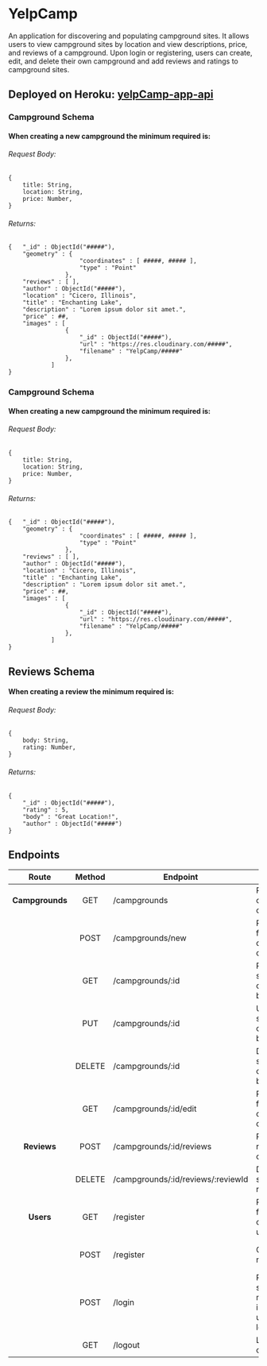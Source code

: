 # YelpCamp
An application for discovering and populating campground sites. It allows users to view campground sites by location and view descriptions, price, and reviews of a campground. Upon login or registering, users can create, edit, and delete their own campground and add reviews and ratings to campground sites. 

## Deployed on **Heroku**: [yelpCamp-app-api](https://hidden-peak-81499.herokuapp.com/)

### Campground Schema
#### When creating a new campground the minimum required is:

###### Request Body:
```
{
	title: String,
	location: String,
	price: Number,
}
```

###### Returns:
```
{   "_id" : ObjectId("#####"), 
    "geometry" : { 
                    "coordinates" : [ #####, ##### ], 
                    "type" : "Point" 
                }, 
    "reviews" : [ ], 
    "author" : ObjectId("#####"), 
    "location" : "Cicero, Illinois", 
    "title" : "Enchanting Lake", 
    "description" : "Lorem ipsum dolor sit amet.", 
    "price" : ##, 
    "images" : [ 
                {   
                    "_id" : ObjectId("#####"), 
                    "url" : "https://res.cloudinary.com/#####", 
                    "filename" : "YelpCamp/#####" 
                }, 
            ]
}
```

### Campground Schema
#### When creating a new campground the minimum required is:

###### Request Body:
```
{
	title: String,
	location: String,
	price: Number,
}
```

###### Returns:
```
{   "_id" : ObjectId("#####"), 
    "geometry" : { 
                    "coordinates" : [ #####, ##### ], 
                    "type" : "Point" 
                }, 
    "reviews" : [ ], 
    "author" : ObjectId("#####"), 
    "location" : "Cicero, Illinois", 
    "title" : "Enchanting Lake", 
    "description" : "Lorem ipsum dolor sit amet.", 
    "price" : ##, 
    "images" : [ 
                {   
                    "_id" : ObjectId("#####"), 
                    "url" : "https://res.cloudinary.com/#####", 
                    "filename" : "YelpCamp/#####" 
                }, 
            ]
}
```

## Reviews Schema
#### When creating a review the minimum required is:

###### Request Body:
```
{
	body: String,
	rating: Number,
}
```

###### Returns:
```
{ 
    "_id" : ObjectId("#####"), 
    "rating" : 5, 
    "body" : "Great Location!", 
    "author" : ObjectId("#####")
}
```

## Endpoints

| Route | Method | Endpoint | Description | Required |
|:-------:|:--------:|----------|-------------|----------|
| **Campgrounds** | GET | /campgrounds | Returns a list of campgrounds | No auth required |
|            | POST | /campgrounds/new | Returns a form to create a new campground | auth |
|            | GET | /campgrounds/:id | Returns specified campground by id | No auth required |
|            | PUT | /campgrounds/:id | Updates a specified campground by id | auth |
|            | DELETE | /campgrounds/:id | Deletes a specified campground by id | auth |
|            | GET | /campgrounds/:id/edit | Returns a form to create a campground | auth |
| **Reviews**  | POST | /campgrounds/:id/reviews | Posts a review to a campground | auth |
|            | DELETE | /campgrounds/:id/reviews/:reviewId | Deletes the specified review | auth |
| **Users**   | GET | /register | Returns a form to create a new user | No auth |
|            | POST | /register | Creates a new user | email, username, password |
|            | POST | /login | Returns a success message indicating user is logged in | username, password |
|            | GET | /logout | Logs a user out | auth |